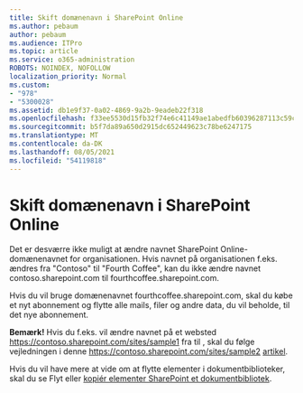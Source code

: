 ```yaml
---
title: Skift domænenavn i SharePoint Online
ms.author: pebaum
author: pebaum
ms.audience: ITPro
ms.topic: article
ms.service: o365-administration
ROBOTS: NOINDEX, NOFOLLOW
localization_priority: Normal
ms.custom:
- "978"
- "5300028"
ms.assetid: db1e9f37-0a02-4869-9a2b-9eadeb22f318
ms.openlocfilehash: f33ee5530d15fb32f74e6c41149ae1abedfb60396287113c59c6b4dc3af24017
ms.sourcegitcommit: b5f7da89a650d2915dc652449623c78be6247175
ms.translationtype: MT
ms.contentlocale: da-DK
ms.lasthandoff: 08/05/2021
ms.locfileid: "54119818"
---
```

# <a name="change-domain-name-in-sharepoint-online"></a>Skift domænenavn i SharePoint Online

Det er desværre ikke muligt at ændre navnet SharePoint Online-domænenavnet for organisationen. Hvis navnet på organisationen f.eks. ændres fra "Contoso" til "Fourth Coffee", kan du ikke ændre navnet contoso.sharepoint.com til fourthcoffee.sharepoint.com.
  
Hvis du vil bruge domænenavnet fourthcoffee.sharepoint.com, skal du købe et nyt abonnement og flytte alle mails, filer og andre data, du vil beholde, til det nye abonnement.
  
 **Bemærk!** Hvis du f.eks. vil ændre navnet på et websted https://contoso.sharepoint.com/sites/sample1 fra til , skal du følge vejledningen i denne https://contoso.sharepoint.com/sites/sample2 [artikel](https://docs.microsoft.com/sharepoint/change-site-address). 
  
Hvis du vil have mere at vide om at flytte elementer i dokumentbiblioteker, skal du se Flyt eller [kopiér elementer SharePoint et dokumentbibliotek](https://go.microsoft.com/fwlink/?linkid=2025831).
  